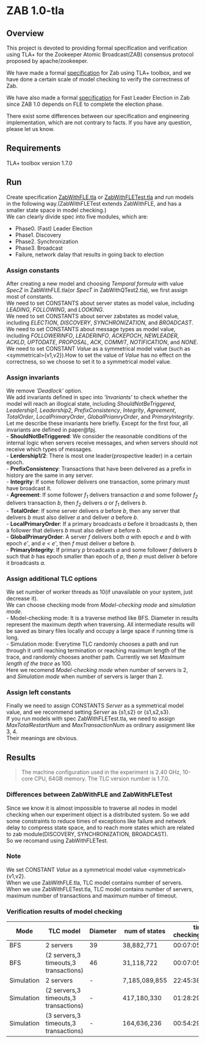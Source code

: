 # ZAB 1.0-tla

## Overview
This project is devoted to providing formal specification and verification using TLA+ for the Zookeeper Atomic Broadcast(ZAB) consensus protocol proposed by apache/zookeeper.

We have made a formal [specification](ZabWithFLE.tla) for Zab using TLA+ toolbox, and we have done a certain scale of model checking to verify the correctness of Zab.

We have also made a formal [specification](FastLeaderElection.tla) for Fast Leader Election in Zab since ZAB 1.0 depends on FLE to complete the election phase.

There exist some differences between our specification and engineering implementation, which are not contrary to facts. If you have any question, please let us know.

## Requirements
TLA+ toolbox version 1.7.0

## Run
Create specification [ZabWithFLE.tla](ZabWithFLE.tla) or [ZabWithFLETest.tla](ZabWithFLETest.tla) and run models in the following way.(ZabWithFLETest extends ZabWithFLE, and has a smaller state space in model checking.)  
We can clearly divide spec into five modules, which are:  
- Phase0. (Fast) Leader Election  
- Phase1. Discovery  
- Phase2. Synchronization  
- Phase3. Broadcast  
- Failure, network dalay that results in going back to election

### Assign constants
After creating a new model and choosing *Temporal formula* with value *SpecZ* in ZabWithFLE.tla(or *SpecT* in ZabWithQTest2.tla), we first assign most of  constants.  
We need to set CONSTANTS about server states as model value, including *LEADING*, *FOLLOWING*, and *LOOKING*.  
We need to set CONSTANTS about server zabstates as model value, including *ELECTION*, *DISCOVERY*, *SYNCHRONIZATION*, and *BROADCAST*.  
We need to set CONSTANTS about message types as model value, including *FOLLOWERINFO*, *LEADERINFO*, *ACKEPOCH*, *NEWLEADER*, *ACKLD*, *UPTODATE*, *PROPOSAL*, *ACK*, *COMMIT*, *NOTIFICATION*, and *NONE*.  
We need to set CONSTANT *Value* as a symmetrical model value (such as <symmetrical\>{v1,v2}).How to set the value of *Value* has no effect on the correctness, so we choose to set it to a symmetrical model value.    

### Assign invariants
We remove *'Deadlock'* option.  
We add invariants defined in spec into *'Invariants'* to check whether the model will reach an illogical state, including *ShouldNotBeTriggered*, *Leadership1*, *Leadership2*, *PrefixConsistency*, *Integrity*, *Agreement*, *TotalOrder*, *LocalPrimaryOrder*, *GlobalPriamryOrder*, and *PrimaryIntegrity*.  
Let me describe these invariants here briefly. Except for the first four, all invariants are defined in paper@fpj.  
	-	**ShouldNotBeTriggered**: We consider the reasonable conditions of the internal logic when servers receive messages, and when servers should not receive which types of messages.  
	-	**Lerdership1/2**: There is most one leader(prospective leader) in a certain epoch.  
	-	**PrefixConsistency**: Transactions that have been delivered as a prefix in history are the same in any server.  
	-	**Integrity**: If some follower delivers one transaction, some primary must have broadcast it.  
	-	**Agreement**: If some follower *f<sub>1</sub>* delivers transaction *a* and some follower *f<sub>2</sub>* delivers transaction *b*, then *f<sub>2</sub>* delivers *a* or *f<sub>1</sub>* delivers *b*.  
	-	**TotalOrder**: If some server delivers *a* before *b*, then any server that delivers *b* must also deliver *a* and deliver *a* before *b*.  
	-	**LocalPrimaryOrder**: If a primary broadcasts *a* before it broadcasts *b*, then a follower that delivers *b* must also deliver *a* before *b*.  
	-	**GlobalPrimaryOrder**: A server *f* delivers both *a* with epoch *e* and *b* with epoch *e'*, and *e* < *e'*, then *f* must deliver *a* before *b*.  
	-	**PrimaryIntegrity**: If primary *p* broadcasts *a* and some follower *f* delivers *b* such that *b* has epoch smaller than epoch of *p*, then *p* must deliver *b* before it broadcasts *a*.  

### Assign additional TLC options
We set number of worker threads as 10(if unavailable on your system, just decrease it).  
We can choose checking mode from *Model-checking mode* and *simulation mode*.  
	-	Model-checking mode: It is a traverse method like BFS. Diameter in results represent the maximum depth when traversing. All intermediate results will be saved as binary files locally and occupy a large space if running time is long.  
	-	Simulation mode: Everytime TLC randomly chooses a path and run through it until reaching termination or reaching maximum length of the trace, and randomly chooses another path. Currently we set *Maximum length of the trace* as 100.   
Here we recomend *Model-checking mode* when number of servers is 2, and *Simulation mode* when number of servers is larger than 2.  

### Assign left constants
Finally we need to assign CONSTANTS *Server* as a symmetrical model value,  and we recommend setting *Server* as {s1,s2} or {s1,s2,s3}.   
If you run models with spec ZabWithFLETest.tla, we need to assign  *MaxTotalRestartNum* and *MaxTransactionNum* as ordinary assignment like 3, 4.   
Their meanings are obvious.

## Results
>The machine configuration used in the experiment is 2.40 GHz, 10-core CPU, 64GB memory. The TLC version number is 1.7.0.

### Differences between ZabWithFLE and ZabWithFLETest
Since we know it is almost impossible to traverse all nodes in model checking when our experiment object is a distributed system. So we add some constraints to reduce times of exceptions like failure and network delay to compress state space, and to reach more states which are related to zab module(DISCOVERY, SYNCHRONIZATION, BROADCAST).   
So we recomand using ZabWithFLETest.  

### Note
We set CONSTANT *Value* as a symmetrical model value <symmetrical\>{v1,v2}.  
When we use ZabWithFLE.tla, TLC model contains number of servers.  
When we use ZabWithFLETest.tla, TLC model contains number of servers, maximum number of transactions and maximum number of timeout.  

### Verification results of model checking  
|  Mode  |     TLC model         |    Diameter   |     num of states  | time of checking(hh:mm:ss) |
| ----- | ---------------------- | ------------- | ------------------ | ------------------ |
| BFS   | 2 servers   |    39   |  38,882,771 |  00:07:05|
| BFS | (2 servers,3 timeouts,3 transactions)   |   46|  31,118,722 | 00:07:05  |
| Simulation | 2 servers    |     -   |  7,185,089,855 |  22:45:38 |
| Simulation | (2 servers,3 timeouts,3 transactions)   |   -|  417,180,330 | 01:28:29  |
| Simulation | (3 servers,3 timeouts,3 transactions)   |   -|  164,636,236 | 00:54:29  |
